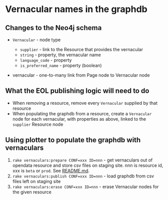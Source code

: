 # Vernacular names in the graphdb

## Changes to the Neo4j schema

 * `Vernacular` - node type
    * `supplier` - link to the Resource that provides the vernacular
    * `string` - property, the vernacular name
    * `language_code` - property
    * `is_preferred_name` - property (boolean)

 * vernacular - one-to-many link from Page node to Vernacular node

## What the EOL publishing logic will need to do

 * When removing a resource, remove every `Vernacular` supplied by that resource
 * When populating the graphdb from a resource, create a `Vernacular` node for each vernacular, with properties as above, linked to the `supplier` Resource node

## Using plotter to populate the graphdb with vernaculars

 1. `rake vernaculars:prepare CONF=xxx ID=nnn` - get vernaculars out of opendata resource and store csv files on staging site.  nnn is resource id, xxx is `beta` or `prod`.  See [README.md](../README.md).
 1. `rake vernaculars:publish CONF=xxx ID=nnn` - load graphdb from csv files left on staging site
 1. `rake vernaculars:erase CONF=xxx ID=nnn` - erase Vernacular nodes for the given resource
